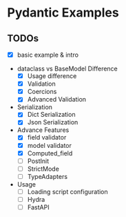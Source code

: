 # Pydantic Examples

## TODOs
- [x] basic example & intro
- dataclass vs BaseModel Difference
  - [x] Usage difference
  - [x] Validation
  - [x] Coercions
  - [x] Advanced Validation
- Serialization
  - [x] Dict Serialization
  - [x] Json Serialization
- Advance Features
  - [x] field validator
  - [x] model validator
  - [x] Computed_field
  - [ ] PostInit
  - [ ] StrictMode
  - [ ] TypeAdapters
- Usage
  - [ ] Loading script configuration
  - [ ] Hydra
  - [ ] FastAPI
